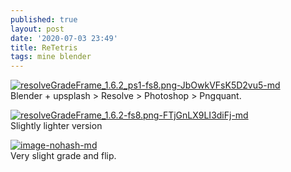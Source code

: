 ```yaml
---
published: true
layout: post
date: '2020-07-03 23:49'
title: ReTetris
tags: mine blender 
---
```

[![resolveGradeFrame_1.6.2_ps1-fs8.png-JbOwkVFsK5D2vu5-md](https://images.weserv.nl/?url=https://i.imgur.com/uWE78VGl.png)](https://images.weserv.nl/?url=https://i.imgur.com/uWE78VG.png)    
Blender + upsplash > Resolve > Photoshop > Pngquant.

[![resolveGradeFrame_1.6.2-fs8.png-FTjGnLX9LI3diFj-md](https://images.weserv.nl/?url=https://i.imgur.com/jyDkZ0Yl.png)](https://images.weserv.nl/?url=https://i.imgur.com/jyDkZ0Y.png)  
Slightly lighter version

[![image-nohash-md](https://images.weserv.nl/?url=https://i.imgur.com/OyUsYEc.jpg)](https://images.weserv.nl/?url=https://i.imgur.com/rrvtfS3.png)  
Very slight grade and flip.

